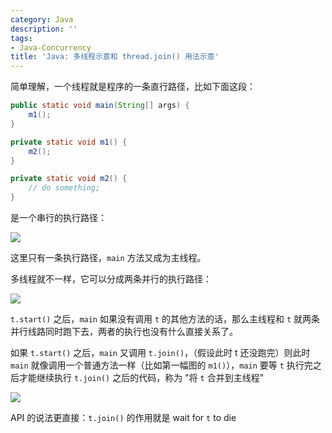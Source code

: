 ```yaml
---
category: Java
description: ''
tags:
- Java-Concurrency
title: 'Java: 多线程示意和 thread.join() 用法示意'
---
```


[1]: https://farm6.staticflickr.com/5831/23293777493_04aeb2f146_o_d.png
[2]: https://farm6.staticflickr.com/5618/23838061221_1ba9bdc5b6_o_d.png
[3]: https://farm2.staticflickr.com/1637/23920547175_cb21513ed5_o_d.png

简单理解，一个线程就是程序的一条直行路径，比如下面这段：

```java
public static void main(String[] args) {
	m1();
}

private static void m1() {
	m2();
}

private static void m2() {
	// do something;
}
```

是一个串行的执行路径：

![][1]

这里只有一条执行路径，`main` 方法又成为主线程。

多线程就不一样，它可以分成两条并行的执行路径：

![][2]

`t.start()` 之后，`main` 如果没有调用 `t` 的其他方法的话，那么主线程和 `t` 就两条并行线路同时跑下去，两者的执行也没有什么直接关系了。


如果 `t.start()` 之后，`main` 又调用 `t.join()`，（假设此时 t 还没跑完）则此时 `main` 就像调用一个普通方法一样（比如第一幅图的 `m1()`），`main` 要等 `t` 执行完之后才能继续执行 `t.join()` 之后的代码，称为 "将 `t` 合并到主线程"

![][3]

API 的说法更直接：`t.join()` 的作用就是 wait for `t` to die